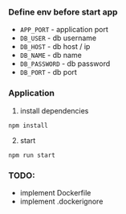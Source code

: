 ### Define env before start app  

 - `APP_PORT` - application port
 - `DB_USER` - db username
 - `DB_HOST` - db host / ip
 - `DB_NAME` - db name
 - `DB_PASSWORD` - db password
 - `DB_PORT` - db port

### Application

1. install dependencies  
```
npm install
```
2. start
```
npm run start
```

 ### TODO:
  - implement Dockerfile
  - implement .dockerignore
